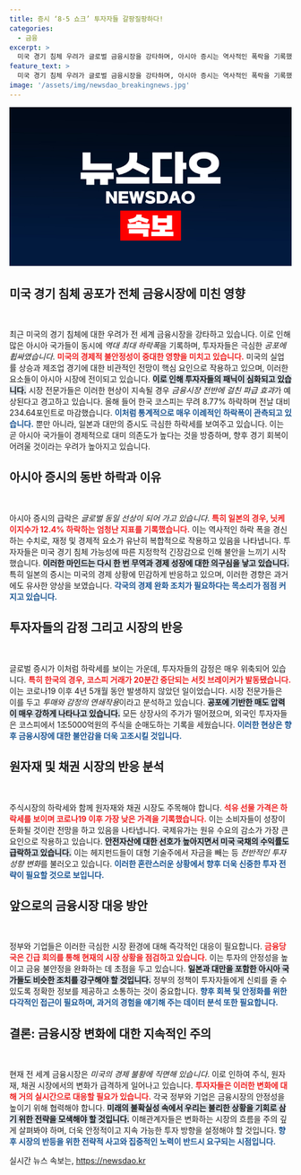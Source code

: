 ```yaml
---
title: 증시 ‘8·5 쇼크’ 투자자들 갈팡질팡하다!
categories:
  - 금융
excerpt: >
  미국 경기 침체 우려가 글로벌 금융시장을 강타하며, 아시아 증시는 역사적인 폭락을 기록했다. 한국 코스피는 8.77% 급락하였고, 일본과 대만도 큰 타격을 입었다. 투자자들의 패닉이 심화되며, 시장 상황은 심각해졌다.
feature_text: >
  미국 경기 침체 우려가 글로벌 금융시장을 강타하며, 아시아 증시는 역사적인 폭락을 기록했다. 한국 코스피는 8.77% 급락하였고, 일본과 대만도 큰 타격을 입었다. 투자자들의 패닉이 심화되며, 시장 상황은 심각해졌다.
image: '/assets/img/newsdao_breakingnews.jpg'
---
```


<p><img src="/assets/img/newsdao_breakingnews.jpg" alt="ontimetimes 속보" /></p>

<h2 data-ke-size="size26">미국 경기 침체 공포가 전체 금융시장에 미친 영향</h2>

<p data-ke-size="size16">&nbsp;</p>

<p>최근 미국의 경기 침체에 대한 우려가 전 세계 금융시장을 강타하고 있습니다. 이로 인해 많은 아시아 국가들이 동시에 <em>역대 최대 하락폭</em>을 기록하며, 투자자들은 극심한 <em>공포에 휩싸였습니다</em>. <b><span style="color: #ee2323;">미국의 경제적 불안정성이 중대한 영향을 미치고 있습니다.</span></b> 미국의 실업률 상승과 제조업 경기에 대한 비관적인 전망이 핵심 요인으로 작용하고 있으며, 이러한 요소들이 아시아 시장에 전이되고 있습니다. <b><span style="background-color: #21538527;">이로 인해 투자자들의 패닉이 심화되고 있습니다.</span></b> 시장 전문가들은 이러한 현상이 지속될 경우 <em>금융시장 전반에 걸친 파급 효과</em>가 예상된다고 경고하고 있습니다. 올해 들어 한국 코스피는 무려 8.77% 하락하며 전날 대비 234.64포인트로 마감했습니다. <b><span style="color: #1a5490;">이처럼 통계적으로 매우 이례적인 하락폭이 관측되고 있습니다.</span></b> 뿐만 아니라, 일본과 대만의 증시도 극심한 하락세를 보여주고 있습니다. 이는 곧 아시아 국가들이 경제적으로 대미 의존도가 높다는 것을 방증하며, 향후 경기 회복이 어려울 것이라는 우려가 높아지고 있습니다.</p>

<h2 data-ke-size="size26">아시아 증시의 동반 하락과 이유</h2>

<p data-ke-size="size16">&nbsp;</p>

<p>아시아 증시의 급락은 <em>글로벌 동일 선상이 되어 가고 있습니다</em>. <b><span style="color: #ee2323;">특히 일본의 경우, 닛케이지수가 12.4% 하락하는 엄청난 지표를 기록했습니다.</span></b> 이는 역사적인 하락 폭을 경신하는 수치로, 재정 및 경제적 요소가 유난히 복합적으로 작용하고 있음을 나타냅니다. 투자자들은 미국 경기 침체 가능성에 따른 지정학적 긴장감으로 인해 불안을 느끼기 시작했습니다. <b><span style="background-color: #21538527;">이러한 마인드는 다시 한 번 무역과 경제 성장에 대한 의구심을 낳고 있습니다.</span></b> 특히 일본의 증시는 미국의 경제 상황에 민감하게 반응하고 있으며, 이러한 경향은 과거에도 유사한 양상을 보였습니다. <b><span style="color: #1a5490;">각국의 경제 완화 조치가 필요하다는 목소리가 점점 커지고 있습니다.</span></b></p>

<h2 data-ke-size="size26">투자자들의 감정 그리고 시장의 반응</h2>

<p data-ke-size="size16">&nbsp;</p>

<p>글로벌 증시가 이처럼 하락세를 보이는 가운데, 투자자들의 감정은 매우 위축되어 있습니다. <b><span style="color: #ee2323;">특히 한국의 경우, 코스피 거래가 20분간 중단되는 서킷 브레이커가 발동됐습니다.</span></b> 이는 코로나19 이후 4년 5개월 동안 발생하지 않았던 일이었습니다. 시장 전문가들은 이를 두고 <em>투매와 감정의 연쇄작용</em>이라고 분석하고 있습니다. <b><span style="background-color: #21538527;">공포에 기반한 매도 압력이 매우 강하게 나타나고 있습니다.</span></b> 모든 상장사의 주가가 떨어졌으며, 외국인 투자자들은 코스피에서 1조5000억원의 주식을 순매도하는 기록을 세웠습니다. <b><span style="color: #1a5490;">이러한 현상은 향후 금융시장에 대한 불안감을 더욱 고조시킬 것입니다.</span></b></p>

<h2 data-ke-size="size26">원자재 및 채권 시장의 반응 분석</h2>

<p data-ke-size="size16">&nbsp;</p>

<p>주식시장의 하락세와 함께 원자재와 채권 시장도 주목해야 합니다. <b><span style="color: #ee2323;">석유 선물 가격은 하락세를 보이며 코로나19 이후 가장 낮은 가격을 기록했습니다.</span></b> 이는 소비자들이 성장이 둔화될 것이란 전망을 하고 있음을 나타냅니다. 국제유가는 원유 수요의 감소가 가장 큰 요인으로 작용하고 있습니다. <b><span style="background-color: #21538527;">안전자산에 대한 선호가 높아지면서 미국 국채의 수익률도 급락하고 있습니다.</span></b> 이는 헤지펀드들이 대형 기술주에서 자금을 빼는 등 <em>전반적인 투자 성향 변화</em>를 불러오고 있습니다. <b><span style="color: #1a5490;">이러한 혼란스러운 상황에서 향후 더욱 신중한 투자 전략이 필요할 것으로 보입니다.</span></b></p>

<h2 data-ke-size="size26">앞으로의 금융시장 대응 방안</h2>

<p data-ke-size="size16">&nbsp;</p>

<p>정부와 기업들은 이러한 극심한 시장 환경에 대해 즉각적인 대응이 필요합니다. <b><span style="color: #ee2323;">금융당국은 긴급 회의를 통해 현재의 시장 상황을 점검하고 있습니다.</span></b> 이는 투자의 안정성을 높이고 금융 불안정을 완화하는 데 초점을 두고 있습니다. <b><span style="background-color: #21538527;">일본과 대만을 포함한 아시아 국가들도 비슷한 조치를 강구해야 할 것입니다.</span></b> 정부의 정책이 투자자들에게 신뢰를 줄 수 있도록 정확한 정보를 제공하고 소통하는 것이 중요합니다. <b><span style="color: #1a5490;">향후 회복 및 안정화를 위한 다각적인 접근이 필요하며, 과거의 경험을 얘기해 주는 데이터 분석 또한 필요합니다.</span></b></p>

<h2 data-ke-size="size26">결론: 금융시장 변화에 대한 지속적인 주의</h2>

<p data-ke-size="size16">&nbsp;</p>

<p>현재 전 세계 금융시장은 <em>미국의 경제 불황에 직면해 있습니다</em>. 이로 인하여 주식, 원자재, 채권 시장에서의 변화가 급격하게 일어나고 있습니다. <b><span style="color: #ee2323;">투자자들은 이러한 변화에 대해 거의 실시간으로 대응할 필요가 있습니다.</span></b> 각국 정부와 기업은 금융시장의 안정성을 높이기 위해 협력해야 합니다. <b><span style="background-color: #21538527;">미래의 불확실성 속에서 우리는 불리한 상황을 기회로 삼기 위한 전략을 모색해야 할 것입니다.</span></b> 이해관계자들은 변화하는 시장의 흐름을 주의 깊게 살펴봐야 하며, 더욱 안정적이고 지속 가능한 투자 방향을 설정해야 할 것입니다. <b><span style="color: #1a5490;">향후 시장의 반등을 위한 전략적 사고와 집중적인 노력이 반드시 요구되는 시점입니다.</span></b></p>

<p data-ke-size="size16"></p>
실시간 뉴스 속보는, <a href="https://newsdao.kr" rel="dofollow">https://newsdao.kr</a>


